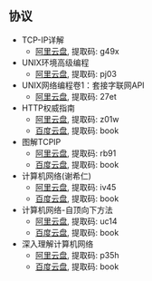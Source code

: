 ## 协议

- TCP-IP详解
  - [阿里云盘](https://www.aliyundrive.com/s/wWFyPE6UhCv), 提取码: g49x
- UNIX环境高级编程
  - [阿里云盘](https://www.aliyundrive.com/s/N2aJ2q6GLiu), 提取码: pj03
- UNIX网络编程卷1：套接字联网API
  - [阿里云盘](https://www.aliyundrive.com/s/wrufBgLEuNf), 提取码: 27et
- HTTP权威指南
  - [阿里云盘](https://www.aliyundrive.com/s/b8EhsFbVyi9), 提取码: z01w
  - [百度云盘](https://pan.baidu.com/s/1PV_n2i9nUcWY9ZQykqD_WA), 提取码: book 
- 图解TCPIP
  - [阿里云盘](https://www.aliyundrive.com/s/55KAo1x6gH7), 提取码: rb91
  - [百度云盘](https://pan.baidu.com/s/1rAQ7OJFuIJPPduVRCRTJSA), 提取码: book
- 计算机网络(谢希仁)
  - [阿里云盘](https://www.aliyundrive.com/s/PrCYa3Jauf2), 提取码: iv45
  - [百度云盘](https://pan.baidu.com/s/1gEa9tiHqGcEXVb0XPVnazQ), 提取码: book
- 计算机网络-自顶向下方法
  - [阿里云盘](https://www.aliyundrive.com/s/exRtaYViP17), 提取码: uc14
  - [百度云盘](https://pan.baidu.com/s/195Vb3L5j4QOmnuRoPlL5IA), 提取码: book
- 深入理解计算机网络
  - [阿里云盘](https://www.aliyundrive.com/s/NxvqDV7c4Va), 提取码: p35h
  - [百度云盘](https://pan.baidu.com/s/14MolzRfZnGFOthaNSdAVxA), 提取码: book

